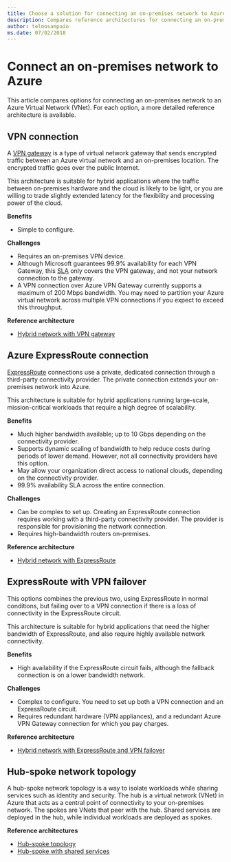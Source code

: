 ```yaml
---
title: Choose a solution for connecting an on-premises network to Azure
description: Compares reference architectures for connecting an on-premises network to Azure.
author: telmosampaio
ms.date: 07/02/2018
---
```


# Connect an on-premises network to Azure

This article compares options for connecting an on-premises network to an Azure Virtual Network (VNet). For each option, a more detailed reference architecture is available.

## VPN connection

A [VPN gateway](/azure/vpn-gateway/vpn-gateway-about-vpngateways) is a type of virtual network gateway that sends encrypted traffic between an Azure virtual network and an on-premises location. The encrypted traffic goes over the public Internet.

This architecture is suitable for hybrid applications where the traffic between on-premises hardware and the cloud is likely to be light, or you are willing to trade slightly extended latency for the flexibility and processing power of the cloud.

**Benefits**

- Simple to configure.

**Challenges**

- Requires an on-premises VPN device.
- Although Microsoft guarantees 99.9% availability for each VPN Gateway, this [SLA](https://azure.microsoft.com/support/legal/sla/vpn-gateway/) only covers the VPN gateway, and not your network connection to the gateway.
- A VPN connection over Azure VPN Gateway currently supports a maximum of 200 Mbps bandwidth. You may need to partition your Azure virtual network across multiple VPN connections if you expect to exceed this throughput.

**Reference architecture**

- [Hybrid network with VPN gateway](./vpn.md)

## Azure ExpressRoute connection

[ExpressRoute](/azure/expressroute/) connections use a private, dedicated connection through a third-party connectivity provider. The private connection extends your on-premises network into Azure. 

This architecture is suitable for hybrid applications running large-scale, mission-critical workloads that require a high degree of scalability. 

**Benefits**

- Much higher bandwidth available; up to 10 Gbps depending on the connectivity provider.
- Supports dynamic scaling of bandwidth to help reduce costs during periods of lower demand. However, not all connectivity providers have this option.
- May allow your organization direct access to national clouds, depending on the connectivity provider.
- 99.9% availability SLA across the entire connection.

**Challenges**

- Can be complex to set up. Creating an ExpressRoute connection requires working with a third-party connectivity provider. The provider is responsible for provisioning the network connection.
- Requires high-bandwidth routers on-premises.

**Reference architecture**

- [Hybrid network with ExpressRoute](./expressroute.md)

## ExpressRoute with VPN failover

This options combines the previous two, using ExpressRoute in normal conditions, but failing over to a VPN connection if there is a loss of connectivity in the ExpressRoute circuit.

This architecture is suitable for hybrid applications that need the higher bandwidth of ExpressRoute, and also require highly available network connectivity. 

**Benefits**

- High availability if the ExpressRoute circuit fails, although the fallback connection is on a lower bandwidth network.

**Challenges**

- Complex to configure. You need to set up both a VPN connection and an ExpressRoute circuit.
- Requires redundant hardware (VPN appliances), and a redundant Azure VPN Gateway connection for which you pay charges.

**Reference architecture**

- [Hybrid network with ExpressRoute and VPN failover](./expressroute-vpn-failover.md)


## Hub-spoke network topology

A hub-spoke network topology is a way to isolate workloads while sharing services such as identity and security. The hub is a virtual network (VNet) in Azure that acts as a central point of connectivity to your on-premises network. The spokes are VNets that peer with the hub. Shared services are deployed in the hub, while individual workloads are deployed as spokes.


**Reference architectures**

- [Hub-spoke topology](./hub-spoke.md)
- [Hub-spoke with shared services](./shared-services.md)
